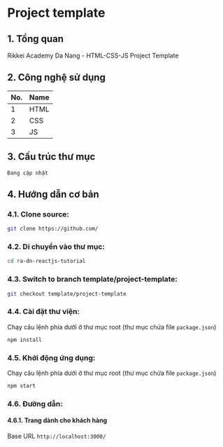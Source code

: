 # Project template

## 1. Tổng quan

Rikkei Academy Da Nang - HTML-CSS-JS Project Template

## 2. Công nghệ sử dụng

| No. | Name |
| --- | ---- |
| 1   | HTML |
| 2   | CSS  |
| 3   | JS   |

## 3. Cấu trúc thư mục

```
Đang cập nhật
```

## 4. Hướng dẫn cơ bản

### 4.1. Clone source:

```bash
git clone https://github.com/
```

### 4.2. Di chuyển vào thư mục:

```bash
cd ra-dn-reactjs-tutorial
```

### 4.3. Switch to branch template/project-template:

```bash
git checkout template/project-template
```

### 4.4. Cài đặt thư viện:

Chạy câu lệnh phía dưới ở thư mục root (thư mục chứa file `package.json`)

```bash
npm install
```

### 4.5. Khởi động ứng dụng:

Chạy câu lệnh phía dưới ở thư mục root (thư mục chứa file `package.json`)

```bash
npm start
```

### 4.6. Đường dẫn:

#### 4.6.1. Trang dành cho khách hàng

Base URL `http://localhost:3000/`
